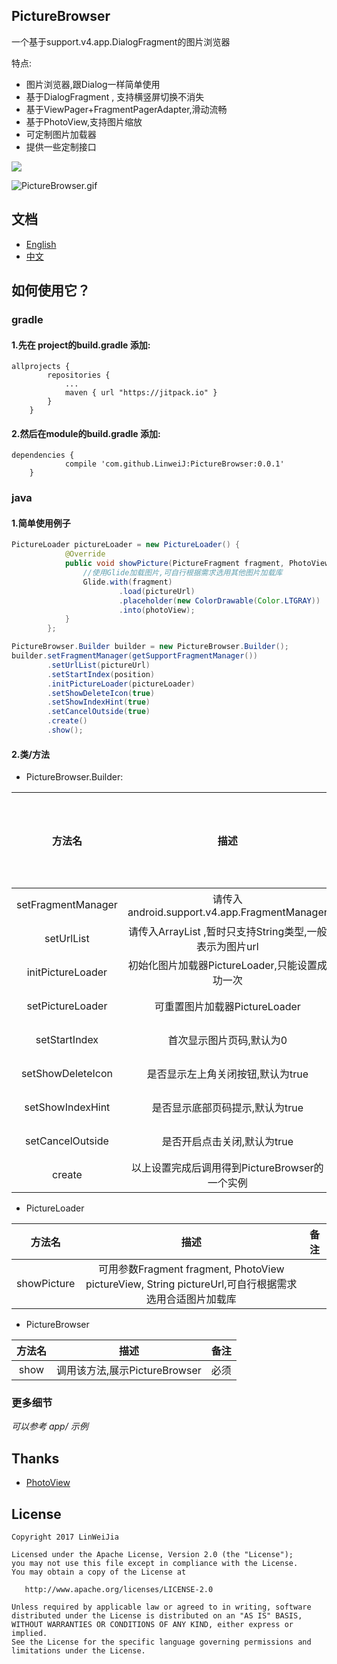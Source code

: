## PictureBrowser

一个基于support.v4.app.DialogFragment的图片浏览器

特点:

- 图片浏览器,跟Dialog一样简单使用
- 基于DialogFragment , 支持横竖屏切换不消失
- 基于ViewPager+FragmentPagerAdapter,滑动流畅
- 基于PhotoView,支持图片缩放
- 可定制图片加载器
- 提供一些定制接口





[![](https://jitpack.io/v/LinweiJ/PictureBrowser.svg)](https://jitpack.io/#LinweiJ/PictureBrowser)

![PictureBrowser.gif](https://github.com/LinweiJ/PictureBrowser/blob/master/screen_shot/PictureBrowser.gif)

## 文档

- [English](https://github.com/LinweiJ/PictureBrowser/blob/master/README_EN.md)
- [中文](https://github.com/LinweiJ/PictureBrowser/blob/master/README.md)

## 如何使用它？

### gradle

#### 1.先在 project的build.gradle  添加:

```
allprojects {
		repositories {
			...
			maven { url "https://jitpack.io" }
		}
	}
```
#### 2.然后在module的build.gradle 添加:

```
dependencies {
	        compile 'com.github.LinweiJ:PictureBrowser:0.0.1'
	}
```
### java

#### 1.简单使用例子

```java
PictureLoader pictureLoader = new PictureLoader() {
            @Override
            public void showPicture(PictureFragment fragment, PhotoView photoView, String pictureUrl) {
                //使用Glide加载图片,可自行根据需求选用其他图片加载库   
                Glide.with(fragment)
                        .load(pictureUrl)
                        .placeholder(new ColorDrawable(Color.LTGRAY))
                        .into(photoView);
            }
        };

PictureBrowser.Builder builder = new PictureBrowser.Builder();
builder.setFragmentManager(getSupportFragmentManager())
        .setUrlList(pictureUrl)
        .setStartIndex(position)
        .initPictureLoader(pictureLoader)
        .setShowDeleteIcon(true)
        .setShowIndexHint(true)
        .setCancelOutside(true)
        .create()
        .show();
```

#### 2.类/方法

- PictureBrowser.Builder:

|        方法名         |                    描述                    | 备注(是否设置) |
| :----------------: | :--------------------------------------: | :------: |
| setFragmentManager | 请传入android.support.v4.app.FragmentManager |    必须    |
|     setUrlList     | 请传入ArrayList<String> ,暂时只支持String类型,一般表示为图片url |    必须    |
| initPictureLoader  |      初始化图片加载器PictureLoader,只能设置成功一次      |    必须    |
|  setPictureLoader  |          可重置图片加载器PictureLoader           |    可选    |
|   setStartIndex    |              首次显示图片页码,默认为0               |    可选    |
| setShowDeleteIcon  |           是否显示左上角关闭按钮,默认为true            |    可选    |
|  setShowIndexHint  |            是否显示底部页码提示,默认为true            |    可选    |
|  setCancelOutside  |             是否开启点击关闭,默认为true             |    可选    |
|       create       |      以上设置完成后调用得到PictureBrowser的一个实例      |    必须    |

- PictureLoader


|     方法名     |                    描述                    |  备注  |
| :---------: | :--------------------------------------: | :--: |
| showPicture | 可用参数Fragment fragment, PhotoView pictureView, String pictureUrl,可自行根据需求选用合适图片加载库 |      |

- PictureBrowser


| 方法名  |           描述           |  备注  |
| :--: | :--------------------: | :--: |
| show | 调用该方法,展示PictureBrowser |  必须  |

### 更多细节

*可以参考 app/ 示例*

## Thanks

- [PhotoView](https://github.com/bm-x/PhotoView)

## License

```
Copyright 2017 LinWeiJia

Licensed under the Apache License, Version 2.0 (the "License");
you may not use this file except in compliance with the License.
You may obtain a copy of the License at

   http://www.apache.org/licenses/LICENSE-2.0

Unless required by applicable law or agreed to in writing, software
distributed under the License is distributed on an "AS IS" BASIS,
WITHOUT WARRANTIES OR CONDITIONS OF ANY KIND, either express or implied.
See the License for the specific language governing permissions and
limitations under the License.
```
